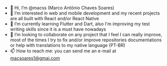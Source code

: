 - 👋 Hi, I’m @macss (Marco Antônio Chaves Soares)
- 👀 I’m interested in web and mobile development and my recent projects are all built with React and/or React Native
- 🌱 I’m currently learning Flutter and Dart, also I'm improving my test writing skills since it is a must have nowadays
- 💞️ I’m looking to collaborate on any project that I feel I can really improve, most of the times I try to fix and/or improve repositories documentations or help with translations to my native language (PT-BR)
- 📫 How to reach me: you can send me an e-mail at macsoares1@gmai.com
